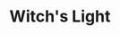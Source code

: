 ---
layout: gamepage
lang: "en"
title: "Witch's Light"

game: "The Game"
game-description: "🐀 Turn into a rat in the moonlight<br>
🐀 Kill the guards<br>
🐀 Keep your health under control<br>
🔮 Turn back into a witch in the torch light<br>
🔮 Hide from the guards<br>
🩸 Your health determines your bleeding<br>
🩸 Escape the prison!<br>"

development: "The Development"
development-description: "wa"

controls: "Controls"
controls-description: "⌨️ WASD to move<br>
🎮 Left joystick to move"

credits: "Credits"
credits-description: "🔥 Gameplay video music: Behind the Curtain of Deceit by StudioKolomna"

cover_image: "/assets/WitchsLight/witchslight_banner.png"
background_image: "/assets/WitchsLight/witchslight_background.png"
background_color: "#615aed"

gallery:
  - "/assets/WitchsLight/1.jpg"

lang_links:
  it: "/it/projects/witchslight.html"
  en: "/en/projects/witchslight.html"

font: "/assets/WitchsLight/Rakkas-Regular.ttf"

gamePage: "https://ary-and-navy.itch.io/witchs-light"
download: "Download exe"
visitSite: "Open on Itch.io!"

gameName: "witchslight"
---